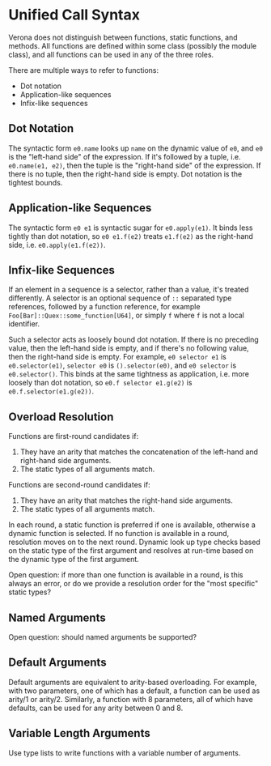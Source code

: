 # Unified Call Syntax

Verona does not distinguish between functions, static functions, and methods. All functions are defined within some class (possibly the module class), and all functions can be used in any of the three roles.

There are multiple ways to refer to functions:

* Dot notation
* Application-like sequences
* Infix-like sequences

## Dot Notation

The syntactic form `e0.name` looks up `name` on the dynamic value of `e0`, and `e0` is the "left-hand side" of the expression. If it's followed by a tuple, i.e. `e0.name(e1, e2)`, then the tuple is the "right-hand side" of the expression. If there is no tuple, then the right-hand side is empty. Dot notation is the tightest bounds.

## Application-like Sequences

The syntactic form `e0 e1` is syntactic sugar for `e0.apply(e1)`. It binds less tightly than dot notation, so `e0 e1.f(e2)` treats `e1.f(e2)` as the right-hand side, i.e. `e0.apply(e1.f(e2))`.

## Infix-like Sequences

If an element in a sequence is a selector, rather than a value, it's treated differently. A selector is an optional sequence of `::` separated type references, followed by a function reference, for example `Foo[Bar]::Quex::some_function[U64]`, or simply `f` where `f` is not a local identifier.

Such a selector acts as loosely bound dot notation. If there is no preceding value, then the left-hand side is empty, and if there's no following value, then the right-hand side is empty. For example, `e0 selector e1` is `e0.selector(e1)`, `selector e0` is `().selector(e0)`, and `e0 selector` is `e0.selector()`. This binds at the same tightness as application, i.e. more loosely than dot notation, so `e0.f selector e1.g(e2)` is `e0.f.selector(e1.g(e2))`.

## Overload Resolution

Functions are first-round candidates if:
1. They have an arity that matches the concatenation of the left-hand and right-hand side arguments.
2. The static types of all arguments match.

Functions are second-round candidates if:
1. They have an arity that matches the right-hand side arguments.
2. The static types of all arguments match.

In each round, a static function is preferred if one is available, otherwise a dynamic function is selected. If no function is available in a round, resolution moves on to the next round. Dynamic look up type checks based on the static type of the first argument and resolves at run-time based on the dynamic type of the first argument.

Open question: if more than one function is available in a round, is this always an error, or do we provide a resolution order for the "most specific" static types?

## Named Arguments

Open question: should named arguments be supported?

## Default Arguments

Default arguments are equivalent to arity-based overloading. For example, with two parameters, one of which has a default, a function can be used as arity/1 or arity/2. Similarly, a function with 8 parameters, all of which have defaults, can be used for any arity between 0 and 8.

## Variable Length Arguments

Use type lists to write functions with a variable number of arguments.
